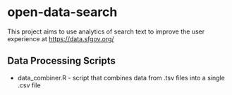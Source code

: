 # open-data-search
This project aims to use analytics of search text to improve the user experience at https://data.sfgov.org/


## Data Processing Scripts
* data_combiner.R - script that combines data from .tsv files into a single .csv file

